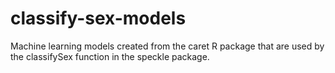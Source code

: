 # classify-sex-models
Machine learning models created from the caret R package that are used by the classifySex function in the speckle package.
